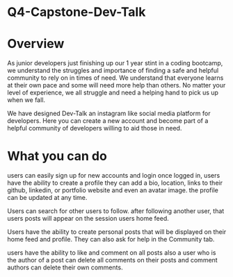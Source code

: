 # Q4-Capstone-Dev-Talk


# Overview
As junior developers just finishing up our 1 year stint in a coding bootcamp, we understand the struggles and importance of finding a safe and helpful community
to rely on in times of need. We understand that everyone learns at their own pace and some will need more help than others. No matter your level of experience,
we all struggle and need a helping hand to pick us up when we fall.

We have designed Dev-Talk an instagram like social media platform for developers.
Here you can create a new account and become part of a helpful community of developers willing to aid those in need.


# What you can do
users can easily sign up for new accounts and login
once logged in, users have the ability to create a profile
they can add a bio, location, links to their github, linkedin, or portfolio website and even an avatar image.
the profile can be updated at any time.

Users can search for other users to follow.
after following another user, that users posts will appear on the session users home feed.

Users have the ability to create personal posts that will be displayed on their home feed and profile.
They can also ask for help in the Community tab.

users have the ability to like and comment on all posts
also a user who is the author of a post can delete all comments on their posts
and comment authors can delete their own comments.
